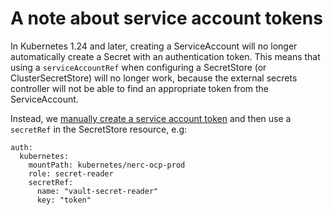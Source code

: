 # A note about service account tokens

In Kubernetes 1.24 and later, creating a ServiceAccount will no longer automatically create a Secret with an authentication token. This means that using a `serviceAccountRef` when configuring a SecretStore (or ClusterSecretStore) will no longer work, because the external secrets controller will not be able to find an appropriate token from the ServiceAccount.

Instead, we [manually create a service account token][1] and then use a `secretRef` in the SecretStore resource, e.g:

```
auth:
  kubernetes:
    mountPath: kubernetes/nerc-ocp-prod
    role: secret-reader
    secretRef:
      name: "vault-secret-reader"
      key: "token"
```

[1]: https://kubernetes.io/docs/tasks/configure-pod-container/configure-service-account/#manually-create-a-service-account-api-token

